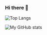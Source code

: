 ### Hi there 👋

![Top Langs](https://github-readme-stats.vercel.app/api/top-langs/?username=montell-muturi&layout=compact&theme=calm)

![My GitHub stats](https://github-readme-stats.vercel.app/api?username=montell-muturi&hide=issues,prs&count_private=true&show_icons=true&theme=calm)

